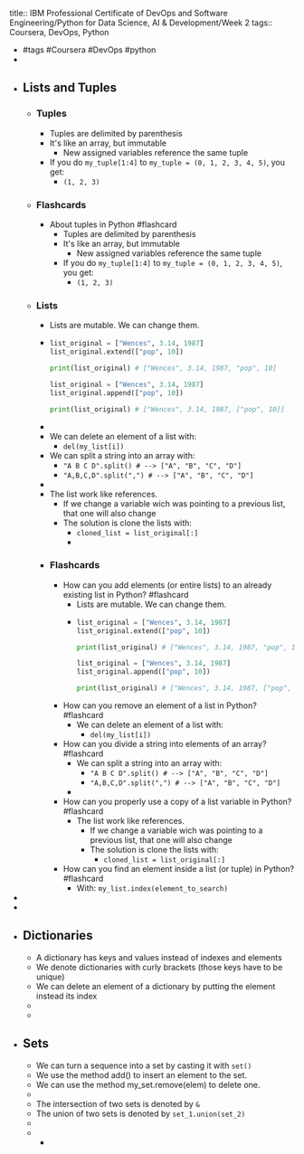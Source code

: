title:: IBM Professional Certificate of DevOps and Software Engineering/Python for Data Science, AI & Development/Week 2
tags:: Coursera, DevOps, Python

- #tags #Coursera #DevOps #python
-
- ## Lists and Tuples
	- ### Tuples
		- Tuples are delimited by parenthesis
		- It's like an array, but immutable
			- New assigned variables reference the same tuple
		- If you do `my_tuple[1:4]` to `my_tuple = (0, 1, 2, 3, 4, 5)`, you get:
			- `(1, 2, 3)`
	- ### Flashcards
		- About tuples in Python #flashcard
			- Tuples are delimited by parenthesis
			- It's like an array, but immutable
				- New assigned variables reference the same tuple
			- If you do `my_tuple[1:4]` to `my_tuple = (0, 1, 2, 3, 4, 5)`, you get:
				- `(1, 2, 3)`
	- ### Lists
		- Lists are mutable. We can change them.
		- ```python
		  list_original = ["Wences", 3.14, 1987]
		  list_original.extend(["pop", 10])
		  
		  print(list_original) # ["Wences", 3.14, 1987, "pop", 10]
		  
		  list_original = ["Wences", 3.14, 1987]
		  list_original.append(["pop", 10])
		  
		  print(list_original) # ["Wences", 3.14, 1987, ["pop", 10]]
		  ```
		-
		- We can delete an element of a list with:
			- `del(my_list[i])`
		- We can split a string into an array with:
			- `"A B C D".split() # --> ["A", "B", "C", "D"]`
			- `"A,B,C,D".split(",") # --> ["A", "B", "C", "D"]`
		-
		- The list work like references.
			- If we change a variable wich was pointing to a previous list, that one will also change
			- The solution is clone the lists with:
				- `cloned_list = list_original[:]`
				-
		- ### Flashcards
			- How can you add elements (or entire lists) to an already existing list in Python? #flashcard
				- Lists are mutable. We can change them.
				- ```python
				  list_original = ["Wences", 3.14, 1987]
				  list_original.extend(["pop", 10])
				  
				  print(list_original) # ["Wences", 3.14, 1987, "pop", 10]
				  
				  list_original = ["Wences", 3.14, 1987]
				  list_original.append(["pop", 10])
				  
				  print(list_original) # ["Wences", 3.14, 1987, ["pop", 10]]
				  ```
			- How can you remove an element of a list in Python? #flashcard
				- We can delete an element of a list with:
					- `del(my_list[i])`
			- How can you divide a string into elements of an array? #flashcard
				- We can split a string into an array with:
					- `"A B C D".split() # --> ["A", "B", "C", "D"]`
					- `"A,B,C,D".split(",") # --> ["A", "B", "C", "D"]`
				-
			- How can you properly use a copy of a list variable in Python? #flashcard
				- The list work like references.
					- If we change a variable wich was pointing to a previous list, that one will also change
					- The solution is clone the lists with:
						- `cloned_list = list_original[:]`
			- How can you find an element inside a list (or tuple) in Python? #flashcard
				- With: `my_list.index(element_to_search)`
-
-
- ## Dictionaries
	- A dictionary has keys and values instead of indexes and elements
	- We denote dictionaries with curly brackets (those keys have to be unique)
	- We can delete an element of a dictionary by putting the element instead its index
	-
	-
- ## Sets
	- We can turn a sequence into a set by casting it with `set()`
	- We use the method add() to insert an element to the set.
	- We can use the method my_set.remove(elem) to delete one.
	-
	- The intersection of two sets is denoted by `&`
	- The union of two sets is denoted by `set_1.union(set_2)`
	-
	-
		-